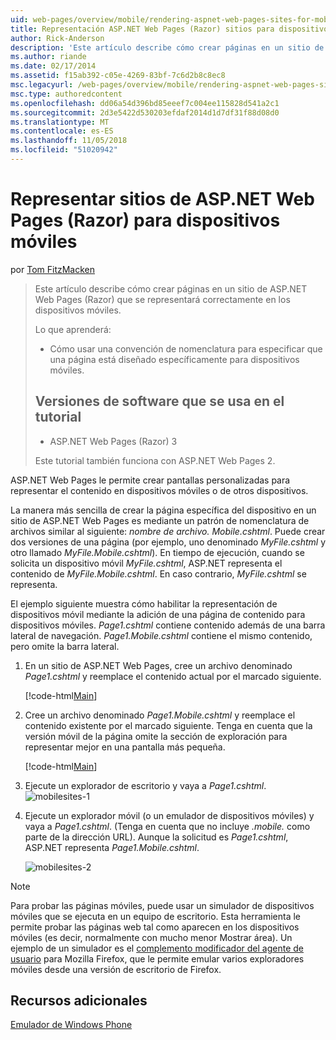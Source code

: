 ```yaml
---
uid: web-pages/overview/mobile/rendering-aspnet-web-pages-sites-for-mobile-devices
title: Representación ASP.NET Web Pages (Razor) sitios para dispositivos móviles | Microsoft Docs
author: Rick-Anderson
description: 'Este artículo describe cómo crear páginas en un sitio de ASP.NET Web Pages (Razor) que se representará correctamente en los dispositivos móviles. Lo que aprenderá: cómo se...'
ms.author: riande
ms.date: 02/17/2014
ms.assetid: f15ab392-c05e-4269-83bf-7c6d2b8c8ec8
msc.legacyurl: /web-pages/overview/mobile/rendering-aspnet-web-pages-sites-for-mobile-devices
msc.type: authoredcontent
ms.openlocfilehash: dd06a54d396bd85eeef7c004ee115828d541a2c1
ms.sourcegitcommit: 2d3e5422d530203efdaf2014d1d7df31f88d08d0
ms.translationtype: MT
ms.contentlocale: es-ES
ms.lasthandoff: 11/05/2018
ms.locfileid: "51020942"
---
```

<a name="rendering-aspnet-web-pages-razor-sites-for-mobile-devices"></a>Representar sitios de ASP.NET Web Pages (Razor) para dispositivos móviles
====================
por [Tom FitzMacken](https://github.com/tfitzmac)

> Este artículo describe cómo crear páginas en un sitio de ASP.NET Web Pages (Razor) que se representará correctamente en los dispositivos móviles.
> 
> Lo que aprenderá:
> 
> - Cómo usar una convención de nomenclatura para especificar que una página está diseñado específicamente para dispositivos móviles.
>   
> 
> ## <a name="software-versions-used-in-the-tutorial"></a>Versiones de software que se usa en el tutorial
> 
> 
> - ASP.NET Web Pages (Razor) 3
>   
> 
> Este tutorial también funciona con ASP.NET Web Pages 2.


ASP.NET Web Pages le permite crear pantallas personalizadas para representar el contenido en dispositivos móviles o de otros dispositivos.

La manera más sencilla de crear la página específica del dispositivo en un sitio de ASP.NET Web Pages es mediante un patrón de nomenclatura de archivos similar al siguiente: <em>nombre de archivo.</em> <em>Mobile</em><em>.cshtml</em>. Puede crear dos versiones de una página (por ejemplo, uno denominado <em>MyFile.cshtml</em> y otro llamado <em>MyFile.Mobile.cshtml</em>). En tiempo de ejecución, cuando se solicita un dispositivo móvil <em>MyFile.cshtml</em>, ASP.NET representa el contenido de <em>MyFile.Mobile.cshtml</em>. En caso contrario, <em>MyFile.cshtml</em> se representa.

El ejemplo siguiente muestra cómo habilitar la representación de dispositivos móvil mediante la adición de una página de contenido para dispositivos móviles. *Page1.cshtml* contiene contenido además de una barra lateral de navegación. *Page1.Mobile.cshtml* contiene el mismo contenido, pero omite la barra lateral.

1. En un sitio de ASP.NET Web Pages, cree un archivo denominado *Page1.cshtml* y reemplace el contenido actual por el marcado siguiente.

    [!code-html[Main](rendering-aspnet-web-pages-sites-for-mobile-devices/samples/sample1.html)]
2. Cree un archivo denominado *Page1.Mobile.cshtml* y reemplace el contenido existente por el marcado siguiente. Tenga en cuenta que la versión móvil de la página omite la sección de exploración para representar mejor en una pantalla más pequeña.

    [!code-html[Main](rendering-aspnet-web-pages-sites-for-mobile-devices/samples/sample2.html)]
3. Ejecute un explorador de escritorio y vaya a *Page1.cshtml*. ![mobilesites-1](rendering-aspnet-web-pages-sites-for-mobile-devices/_static/image1.png)
4. Ejecute un explorador móvil (o un emulador de dispositivos móviles) y vaya a *Page1.cshtml*. (Tenga en cuenta que no incluye *.mobile.* como parte de la dirección URL). Aunque la solicitud es *Page1.cshtml*, ASP.NET representa *Page1.Mobile.cshtml*.

    ![mobilesites-2](rendering-aspnet-web-pages-sites-for-mobile-devices/_static/image2.png)

> [!NOTE]
> Para probar las páginas móviles, puede usar un simulador de dispositivos móviles que se ejecuta en un equipo de escritorio. Esta herramienta le permite probar las páginas web tal como aparecen en los dispositivos móviles (es decir, normalmente con mucho menor Mostrar área). Un ejemplo de un simulador es el [complemento modificador del agente de usuario](http://addons.mozilla.org/firefox/addon/user-agent-switcher/) para Mozilla Firefox, que le permite emular varios exploradores móviles desde una versión de escritorio de Firefox.


<a id="Additional_Resources"></a>
## <a name="additional-resources"></a>Recursos adicionales


[Emulador de Windows Phone](https://msdn.microsoft.com/library/ff402563(v=VS.92).aspx)
